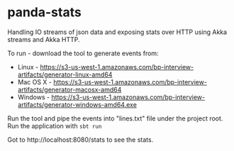# panda-stats
Handling IO streams of json data and exposing stats over HTTP using Akka streams and Akka HTTP.

To run - download the tool to generate events from:   
* Linux - https://s3-us-west-1.amazonaws.com/bp-interview-artifacts/generator-linux-amd64
* Mac OS X - https://s3-us-west-1.amazonaws.com/bp-interview-artifacts/generator-macosx-amd64
* Windows - https://s3-us-west-1.amazonaws.com/bp-interview-artifacts/generator-windows-amd64.exe

Run the tool and pipe the events into "lines.txt" file under the project root.
Run the application with ```sbt run```

Got to http://localhost:8080/stats to see the stats.

